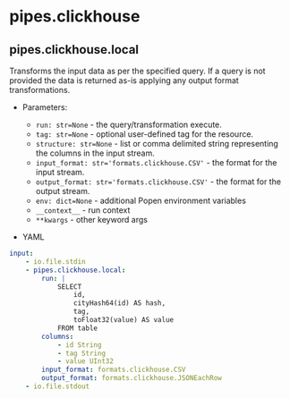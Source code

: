 # pipes.clickhouse

## pipes.clickhouse.local

Transforms the input data as per the specified query. If a query is not provided
the data is returned as-is applying any output format transformations.

* Parameters:
    * `run: str=None` - the query/transformation execute.
    * `tag: str=None` - optional user-defined tag for the resource.
    * `structure: str=None` - list or comma delimited string representing the 
    columns in the input stream.
    * `input_format: str='formats.clickhouse.CSV'` - the format for the input stream.
    * `output_format: str='formats.clickhouse.CSV'` - the format for the output stream.
    * `env: dict=None` - additional Popen environment variables
    * `__context__` - run context
    * `**kwargs` - other keyword args

* YAML

```yaml
input:
    - io.file.stdin
    - pipes.clickhouse.local:
        run: |
            SELECT
                id, 
                cityHash64(id) AS hash, 
                tag, 
                toFloat32(value) AS value
            FROM table
        columns:
            - id String
            - tag String
            - value UInt32
        input_format: formats.clickhouse.CSV
        output_format: formats.clickhouse.JSONEachRow
    - io.file.stdout
```
